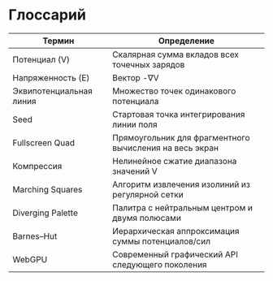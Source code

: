 # Глоссарий

| Термин | Определение |
|--------|-------------|
| Потенциал (V) | Скалярная сумма вкладов всех точечных зарядов |
| Напряженность (E) | Вектор -∇V |
| Эквипотенциальная линия | Множество точек одинакового потенциала |
| Seed | Стартовая точка интегрирования линии поля |
| Fullscreen Quad | Прямоугольник для фрагментного вычисления на весь экран |
| Компрессия | Нелинейное сжатие диапазона значений V |
| Marching Squares | Алгоритм извлечения изолиний из регулярной сетки |
| Diverging Palette | Палитра с нейтральным центром и двумя полюсами |
| Barnes–Hut | Иерархическая аппроксимация суммы потенциалов/сил |
| WebGPU | Современный графический API следующего поколения |
